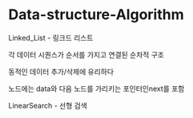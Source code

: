 ﻿# Data-structure-Algorithm
 
﻿Linked_List   - 링크드 리스트
 
각 데이터 시퀀스가 순서를 가지고 연결된 순차적 구조

동적인 데이터 추가/삭제에 유리하다

노드에는 data와 다음 노드를 가리키는 포인터인next를 포함

﻿LinearSearch  - 선형 검색
